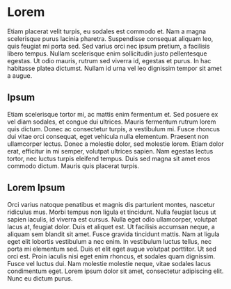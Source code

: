 # Lorem

Etiam placerat velit turpis, eu sodales est commodo et. Nam a magna scelerisque purus lacinia pharetra. Suspendisse consequat aliquam leo, quis feugiat mi porta sed. Sed varius orci nec ipsum pretium, a facilisis libero tempus. Nullam scelerisque enim sollicitudin justo pellentesque egestas. Ut odio mauris, rutrum sed viverra id, egestas et purus. In hac habitasse platea dictumst. Nullam id urna vel leo dignissim tempor sit amet a augue.

## Ipsum

Etiam scelerisque tortor mi, ac mattis enim fermentum et. Sed posuere ex vel diam sodales, et congue dui ultrices. Mauris fermentum rutrum lorem quis dictum. Donec ac consectetur turpis, a vestibulum mi. Fusce rhoncus dui vitae orci consequat, eget vehicula nulla elementum. Praesent non ullamcorper lectus. Donec a molestie dolor, sed molestie lorem. Etiam dolor erat, efficitur in mi semper, volutpat ultrices sapien. Nam egestas lectus tortor, nec luctus turpis eleifend tempus. Duis sed magna sit amet eros commodo dictum. Mauris quis placerat turpis.

## Lorem Ipsum

Orci varius natoque penatibus et magnis dis parturient montes, nascetur ridiculus mus. Morbi tempus non ligula et tincidunt. Nulla feugiat lacus ut sapien iaculis, id viverra est cursus. Nulla eget odio ullamcorper, volutpat lacus at, feugiat dolor. Duis et aliquet est. Ut facilisis accumsan neque, a aliquam sem blandit sit amet. Fusce gravida tincidunt mattis. Nam at ligula eget elit lobortis vestibulum a nec enim. In vestibulum luctus tellus, nec porta mi elementum sed. Duis et elit eget augue volutpat porttitor. Ut sed orci est. Proin iaculis nisi eget enim rhoncus, et sodales quam dignissim. Fusce vel luctus dui. Nam molestie molestie neque, vitae sodales lacus condimentum eget. Lorem ipsum dolor sit amet, consectetur adipiscing elit. Nunc eu dictum purus.
